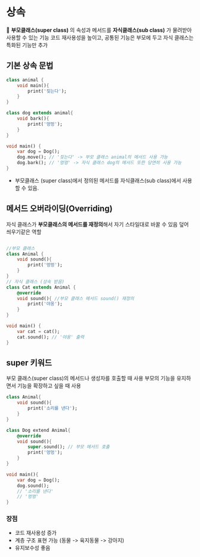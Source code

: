 
# 상속

**부모클래스(super class)** 의 속성과 메서드를 **자식클래스(sub class)** 가 물려받아 사용할 수 있는 기능
코드 재사용성을 높이고, 공통된 기능은 부모에 두고 자식 클래스는 특화된 기능만 추가

## 기본 상속 문법
```dart
class animal {
	void main(){
		print('짖는다');
	}
}

class dog extends animal{
	void bark(){
		print('멍멍');
	}
}

void main() {
	var dog = Dog();
	dog.move(); // '짖는다' -> 부모 클래스 animal의 메서드 사용 가능
	dog.bark(); // '멍멍' -> 자식 클래스 dog의 메서드 또한 당연히 사용 가능
}
```
- 부모클래스 (super class)에서 정의된 메서드를 자식클래스(sub class)에서 사용 할 수 있음.

## 메서드 오버라이딩(Overriding)
자식 클래스가 **부모클래스의 메서드를 재정의**해서 자기 스타일대로 바꿀 수 있음
덮어 씌우기같은 역할

```dart

//부모 클래스
class Animal {
	void sound(){
		print('멍멍');	
	}
}
// 자식 클래스 (상속 받음)
class Cat extends Animal {
	@override 
	void sound(){ //부모 클래스 메서드 sound() 재정의
		print('야옹');
	}
}

void main() {
	var cat = cat();
	cat.sound(); // '야옹' 출력
}

```


## super 키워드
부모 클래스(super class)의 메서드나 생성자를 호출할 때 사용
부모의 기능을 유지하면서 기능을 확장하고 싶을 때 사용

```dart
class Animal{
	void sound(){
		print('소리를 낸다');
	}
}

class Dog extend Animal{
	@override
	void sound(){
		super.sound(); // 부모 메서드 호출
		print('멍멍');
	}
}

void main(){
	var dog = Dog();
	dog.sound();
	// '소리를 낸다'
	// '멍멍'
}
```

### 장점
- 코드 재사용성 증가
- 계층 구조 표현 가능 (동물 -> 육지동물 -> 강아지)
- 유지보수성 좋음
